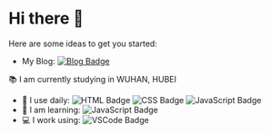 # Hi there 👋

Here are some ideas to get you started:

- My Blog: [![Blog Badge](https://img.shields.io/badge/Blog-blog.iuiun.com-green)](https://blog.iuiun.com)

:books: I am currently studying in WUHAN, HUBEI

- :office: I use daily: ![HTML Badge](https://img.shields.io/badge/-HTML-orange?logo=HTML5) ![CSS Badge](https://img.shields.io/badge/-CSS-blue?logo=css3) ![JavaScript Badge](https://img.shields.io/badge/-JavaScript-black?logo=javascript)
- :memo: I am learning: ![JavaScript Badge](https://img.shields.io/badge/-JavaScript-black?logo=javascript)
- :computer: I work using: ![VSCode Badge](https://img.shields.io/badge/-JavaScript-black?logo=javascript)

<!--
**bzirs/bzirs** is a ✨ _special_ ✨ repository because its `README.md` (this file) appears on your GitHub profile.
Here are some ideas to get you started:
- 🔭 I’m currently working on ...
- 🌱 I’m currently learning ...
- 👯 I’m looking to collaborate on ...
- 🤔 I’m looking for help with ...
- 💬 Ask me about ...
- 📫 How to reach me: ...
- 😄 Pronouns: ...
- ⚡ Fun fact: ...
-->
